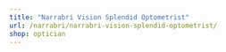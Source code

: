 ```yaml
---
title: "Narrabri Vision Splendid Optometrist"
url: /narrabri/narrabri-vision-splendid-optometrist/
shop: optician
---
```

